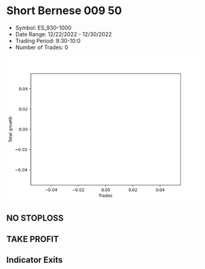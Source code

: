 # Short Bernese 009 50 
- Symbol: ES_930-1000
- Date Range: 12/22/2022 - 12/30/2022
- Trading Period: 9:30-10:0
- Number of Trades: 0

![Plot](ShortBernese00950ES_930-1000.png)
## NO STOPLOSS














## TAKE PROFIT











## Indicator Exits

